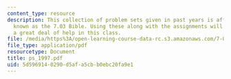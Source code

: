 ```yaml
---
content_type: resource
description: This collection of problem sets given in past years is affectionately
  known as the 7.03 Bible. Using these along with the assignments will give the student
  a great deal of help in this class.
file: /media/https%3A/open-learning-course-data-rc.s3.amazonaws.com/7-03-genetics-fall-2004/5d5969140290d5afa5cbb0ebc20fa9e1_ps_1997.pdf
file_type: application/pdf
resourcetype: Document
title: ps_1997.pdf
uid: 5d596914-0290-d5af-a5cb-b0ebc20fa9e1
---
```

